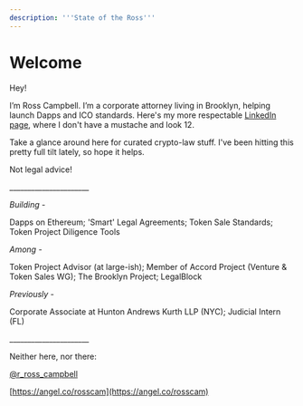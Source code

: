 ```yaml
---
description: '''State of the Ross'''
---
```


# Welcome

Hey! 

I’m Ross Campbell. I’m a corporate attorney living in Brooklyn, helping launch Dapps and ICO standards. Here's my more respectable [LinkedIn page](https://www.linkedin.com/in/ross-campbell-058153aa/), where I don't have a mustache and look 12. 

Take a glance around here for curated crypto-law stuff. I've been hitting this pretty full tilt lately, so hope it helps. 

Not legal advice!

\_\_\_\_\_\_\_\_\_\_\_\_\_\_\_\_\_\_\_\_\_\_

_Building_ - 

Dapps on Ethereum; 'Smart' Legal Agreements; Token Sale Standards; Token Project Diligence Tools

_Among -_

Token Project Advisor \(at large-ish\); Member of Accord Project \(Venture & Token Sales WG\); The Brooklyn Project; LegalBlock 

_Previously -_

Corporate Associate at Hunton Andrews Kurth LLP \(NYC\); Judicial Intern \(FL\)

\_\_\_\_\_\_\_\_\_\_\_\_\_\_\_\_\_\_\_\_\_\_

Neither here, nor there:

[@r\_ross\_campbell](https://twitter.com/r_ross_campbell)

[https://angel.co/rosscam](https://angel.co/rosscam) 

